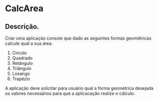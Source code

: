 # CalcArea

## Descrição.
Criar uma aplicação console que dado as seguintes formas geométricas calcule qual a sua área.

1. Circulo
2. Quadrado
3. Retângulo
4. Triângulo
5. Losango
6. Trapézio

A aplicação deve solicitar para usuário qual a forma geométrica desejada os valores necessários para que a aplicacação realize o cálculo.
